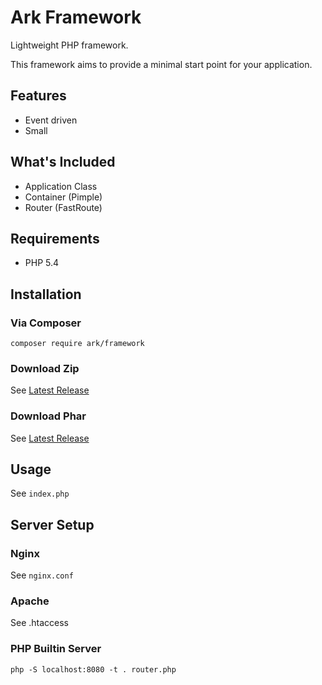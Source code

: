 # Ark Framework

Lightweight PHP framework.

This framework aims to provide a minimal start point for your application.

## Features

- Event driven
- Small

## What's Included

- Application Class
- Container (Pimple)
- Router (FastRoute)

## Requirements

- PHP 5.4

## Installation

### Via Composer

```
composer require ark/framework
```

### Download Zip

See [Latest Release](https://github.com/arkphp/framework/releases/latest)

### Download Phar

See [Latest Release](https://github.com/arkphp/framework/releases/latest)

## Usage

See `index.php`

## Server Setup

### Nginx

See `nginx.conf`

### Apache

See .htaccess

### PHP Builtin Server

```
php -S localhost:8080 -t . router.php
```